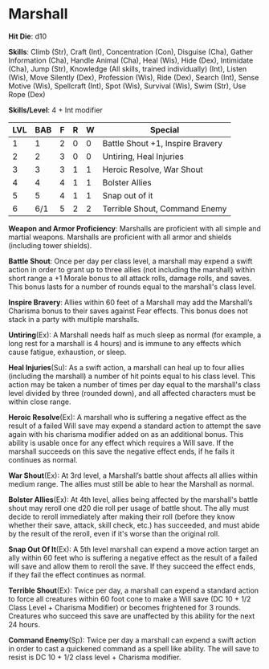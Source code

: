 # Marshall

**Hit Die**: d10

**Skills**: Climb (Str), Craft (Int), Concentration (Con), Disguise (Cha), Gather Information (Cha), Handle Animal (Cha), Heal (Wis), Hide (Dex), Intimidate (Cha), Jump (Str), Knowledge (All skills, trained individually) (Int), Listen (Wis), Move Silently (Dex), Profession (Wis), Ride (Dex), Search (Int), Sense Motive (Wis), Spellcraft (Int), Spot (Wis), Survival (Wis), Swim (Str), Use Rope (Dex)

**Skills/Level**: 4 + Int modifier

LVL | BAB | F | R | W | Special 
--- | --- | - | - | - | ------- 
1   | 1   | 2 | 0 | 0 | Battle Shout +1, Inspire Bravery     
2   | 2   | 3 | 0 | 0 | Untiring, Heal Injuries
3   | 3   | 3 | 1 | 1 | Heroic Resolve, War Shout
4   | 4   | 4 | 1 | 1 | Bolster Allies
5   | 5   | 4 | 1 | 1 | Snap out of it
6   | 6/1 | 5 | 2 | 2 | Terrible Shout, Command Enemy

**Weapon and Armor Proficiency**: Marshalls are proficient with all simple and martial weapons. Marshalls are proficient with all armor and shields (including tower shields).

**Battle Shout**: Once per day per class level, a marshall may expend a swift action in order to grant up to three allies (not including the marshall) within short range a +1 Morale bonus to all attack rolls, damage rolls, and saves. This bonus lasts for a number of rounds equal to the marshall's class level.

**Inspire Bravery**: Allies within 60 feet of a Marshall may add the Marshall’s Charisma bonus to their saves against Fear effects. This bonus does not stack in a party with multiple marshalls.

**Untiring**(Ex): A Marshall needs half as much sleep as normal (for example, a long rest for a marshall is 4 hours) and is immune to any effects which cause fatigue, exhaustion, or sleep.

**Heal Injuries**(Su): As a swift action, a marshall can heal up to four allies (including the marshall) a number of hit points equal to his class level. This action may be taken a number of times per day equal to the marshall's class level divided by three (rounded down), and all affected characters must be within close range.

**Heroic Resolve**(Ex): A marshall who is suffering a negative effect as the result of a failed Will save may expend a standard action to attempt the save again with his charisma modifier added on as an additional bonus. This ability is usable once for any effect which requires a Will save. If the marshall succeeds on this save the negative effect ends, if he fails it continues as normal.

**War Shout**(Ex): At 3rd level, a Marshall’s battle shout affects all allies within medium range. The allies must still be able to hear the Marshall as normal.

**Bolster Allies**(Ex): At 4th level, allies being affected by the marshall's battle shout may reroll one d20 die roll per usage of battle shout. The ally must decide to reroll immediately after making their roll (before they know whether their save, attack, skill check, etc.) has succeeded, and must abide by the result of the reroll, even if it's worse than the original roll.

**Snap Out Of It**(Ex): A 5th level marshall can expend a move action target an ally within 60 feet who is suffering a negative effect as the result of a failed will save and allow them to reroll the save. If they succeed the effect ends, if they fail the effect continues as normal.

**Terrible Shout**(Ex): Twice per day, a marshall can expend a standard action to force all creatures within 60 foot cone to make a Will save (DC 10 + 1/2 Class Level + Charisma Modifier) or becomes frightened for 3 rounds. Creatures who succeed this save are unaffected by this ability for the next 24 hours.

**Command Enemy**(Sp): Twice per day a marshall can expend a swift action in order to cast a quickened command as a spell like ability. The will save to resist is DC 10 + 1/2 class level + Charisma modifier.